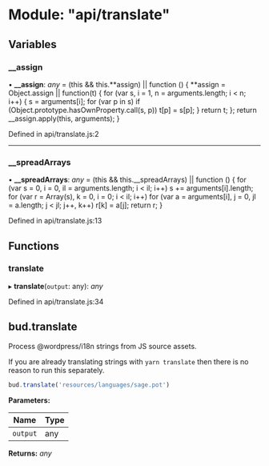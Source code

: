 # Module: "api/translate"

## Variables

### \_\_assign

• **\_\_assign**: _any_ = (this && this.**assign) || function () {
**assign = Object.assign || function(t) {
for (var s, i = 1, n = arguments.length; i < n; i++) {
s = arguments[i];
for (var p in s) if (Object.prototype.hasOwnProperty.call(s, p))
t[p] = s[p];
}
return t;
};
return \_\_assign.apply(this, arguments);
}

Defined in api/translate.js:2

---

### \_\_spreadArrays

• **\_\_spreadArrays**: _any_ = (this && this.\_\_spreadArrays) || function () {
for (var s = 0, i = 0, il = arguments.length; i < il; i++) s += arguments[i].length;
for (var r = Array(s), k = 0, i = 0; i < il; i++)
for (var a = arguments[i], j = 0, jl = a.length; j < jl; j++, k++)
r[k] = a[j];
return r;
}

Defined in api/translate.js:13

## Functions

### translate

▸ **translate**(`output`: any): _any_

Defined in api/translate.js:34

## bud.translate

Process @wordpress/i18n strings from JS source assets.

If you are already translating strings with `yarn translate` then
there is no reason to run this separately.

```js
bud.translate('resources/languages/sage.pot')
```

**Parameters:**

| Name     | Type |
| -------- | ---- |
| `output` | any  |

**Returns:** _any_
